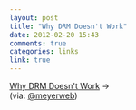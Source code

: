 ```yaml
---
layout: post
title: "Why DRM Doesn't Work"
date: 2012-02-20 15:43
comments: true
categories: links
link: true
---
```

[Why DRM Doesn't Work](http://bradcolbow.com/archive/view/the_brads_why_drm_doesnt_work/ "Why DRM Doesn't Work") &rarr;  
(via: [@meyerweb](http://twitter.com/meyerweb/status/171707914300559361 "@meyerweb"))